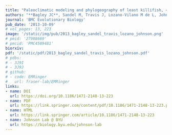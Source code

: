 ```yaml
---
title: "Paleoclimatic modeling and phylogeography of least killifish, <em>Heterandria formosa</em>: insights into Pleistocene expansion-contraction dynamics and evolutionary history of North American Coastal Plain freshwater biota."
authors: "**Bagley JC**, Sandel M, Travis J, Lozano-Vilano M de L, Johnson JB."
journal: 'BMC Evolutionary Biology'
pub_date: '2013-10-09'
# vol_pages: 13, 223
image: '/static/img/pub/2013_bagley_sandel_travis_lozano_johnson.png'
# pmid: '27988669'
# pmcid: 'PMC4589481'
biorxiv: 
pdf: '/static/pdf/2013_bagley_sandel_travis_lozano_johnson.pdf'
# pdbs:
# - 3J9I
# - 3J9J
# github:
# - code: EMRinger
#   url: fraser-lab/EMRinger
links:
- name: DOI
  url: https://doi.org/10.1186/1471-2148-13-223
- name: PDF
  url: https://link.springer.com/content/pdf/10.1186/1471-2148-13-223.pdf
- name: HTML
  url: https://link.springer.com/article/10.1186/1471-2148-13-223
- name: Johnson Lab @ BYU
  url: https://biology.byu.edu/johnson-lab
---
```

